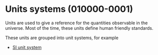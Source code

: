 # Units systems (010000-0001)

Units are used to give a reference for the quantities observable in the universe.
Most of the time, these units define human friendly standards.

These units are grouped into unit systems, for example

- [SI unit system](010000-0002-si_units.md)
